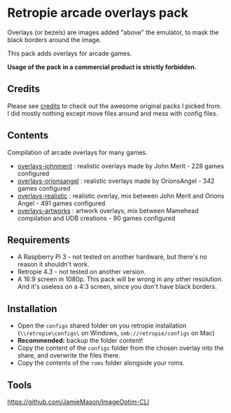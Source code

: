 # Retropie arcade overlays pack

Overlays (or bezels) are images added "above" the emulator, to mask the black borders around the image.

This pack adds overlays for arcade games.

**Usage of the pack in a commercial product is strictly forbidden.**

## Credits

Please see [credits](CREDITS.md) to check out the awesome original packs I picked from.  
I did mostly nothing except move files around and mess with config files.

## Contents

Compilation of arcade overlays for many games.

- [overlays-johnmerit](overlays-johnmerit/) : realistic overlays made by John Merit - 228 games configured
- [overlays-orionsangel](overlays-orionsangel/) : realistic overlays made by OrionsAngel - 342 games configured
- [overlays-realistic](overlays-realistic/) : realistic overlay, mix between John Merit and Orions Angel - 491 games configured
- [overlays-artworks](overlays-artworks/) : artwork overlays, mix between Mamehead compilation and UDB creations - 90 games configured

## Requirements

- A Raspberry Pi 3 - not tested on another hardware, but there's no reason it shouldn't work.
- Retropie 4.3 - not tested on another version.
- A 16:9 screen in 1080p. This pack will be wrong in any other resolution. And it's useless on a 4:3 screen, since you don't have black borders.

## Installation

- Open the `configs` shared folder on you retropie installation (`\\retropie\configs\` on Windows, `smb://retropie/configs` on Mac)
- **Recommended:** backup the folder content!
- Copy the content of the `configs` folder from the chosen overlay into the share, and overwrite the files there.
- Copy the contents of the `roms` folder alongside your roms.

## Tools

https://github.com/JamieMason/ImageOptim-CLI